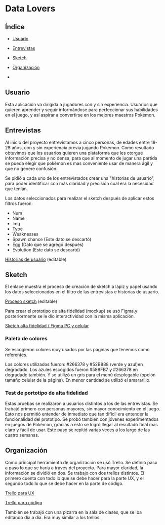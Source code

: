 # Data Lovers

## Índice

* [Usuario](#Usuario)
* [Entrevistas](#Entrevistas)
* [Sketch](#Sketch)
* [Organización](#Organización)



*

## Usuario

Esta aplicación va dirigida a jugadores con y sin experiencia. Usuarios que quieren aprender y seguir informándose para perfeccionar sus habilidades en el juego, y así aspirar a convertirse en los mejores maestros Pokémon.

## Entrevistas

Al inicio del proyecto entrevistamos a cinco personas, de edades entre 18-28 años, con y sin experiencia previa jugando Pokémon.
Como resultado obtuvimos que los usuarios quieren una plataforma que les otorgue información precisa y no densa, para que al momento de jugar una partida se pueda elegir que pokémon es mas conveniente usar de manera ágil y que no genere confusión.

Se pidió a cada uno de los entrevistados crear una "historias de usuario", para poder identificar con más claridad y precisión cual era la necesidad que tenían.

Los datos seleccionados para realizar el sketch después de aplicar estos filtros fueron:

- Num
- Name
- Img
- Type
- Weaknesses
- Spawn chance (Este dato se descartó)
- Egg (Dato que se agregó después)
- Evolution (Este dato se descartó)

[Historias de usuario](https://docs.google.com/document/d/1MJv4lqaPq_M8vx65sTTtWGO9hH05PFLj6cG6mj5WLiA/edit) (editable)

## Sketch

El enlace muestra el proceso de creación de sketch a lápiz y papel usando los datos seleccionados en el filtro de las entrevistas e historias de usuario.

[Proceso sketch](https://docs.google.com/presentation/d/1OU_c5EnAQfwriPqH5MaxG_oador5Sloj7G5KKiUQ2xA/edit#slide=id.g4b77b3b9a3_0_316) (editable)

Para crear el prototipo de alta fidelidad (mockup) se usó Figma,y posteriormente se le dio interactividad con la misma aplicación.

[Sketch alta fidelidad / Figma PC y celular](https://www.figma.com/file/CTbJIW2PjIMqeCh0Ozxgl9Ha/Prototipo-compu?node-id=0%3A1)

### Paleta de colores

Se escogieron colores muy usados por las páginas que tenemos como referentes. 

Los colores utilizados fueron: #266378 y #52B888 (verde y azul)en degradado.
 Los azules escogidos fueron #588FB7 y #266378 en degradado también. Y se utilizó un gris para el menú desplegable (opción tamaño celular de la página). En menor cantidad se utilizó el amararillo.

### Test de portotipo de alta fidelidad

Estas pruebas se realizaron a usuarios distintos a los de las entrevistas. Se trabajó primero con personas mayores, sin mayor conocimiento en el juego. Esto nos permitió entender de inmediato que tan difícil era entender la funcionalidad del prototipo. 
Se probó también con jóvenes experimentados en juegos de Pokémon, gracias a esto se logró llegar al resultado final mas claro y fácil de usar. Este paso se repitió varias veces a los largo de las cuatro semanas.


## Organización

Como principal herramienta de organización se usó Trello. Se definió paso a paso lo que se haría a través del proyecto.
Para mayor claridad, la información se dividió en dos. Se trabajo con dos trellos distintos. El primero cuenta con todo lo que se debe hacer para la parte UX, y el segundo todo lo que se debe hacer en la parte de código.

[Trello para UX](https://trello.com/b/FOphvVLk/ux)

[Trello para código](https://trello.com/b/rNysnZ1T/data-lovers)

También se trabajó con una pizarra en la sala de clases, que se iba editando día a día. Era muy similar a los trellos.
